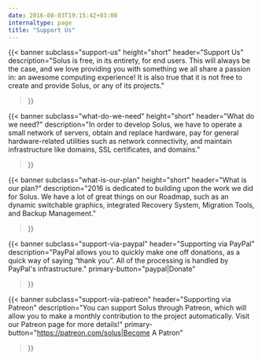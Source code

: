 ```yaml
---
date: 2016-08-03T19:15:42+03:00
internaltype: page
title: "Support Us"
---
```

{{< banner
	subclass="support-us"
	height="short"
	header="Support Us"
	description="Solus is free, in its entirety, for end users. This will always be the case, and we love providing you with something we all share a passion in: an awesome computing experience! It is also true that it is not free to create and provide Solus, or any of its projects."
>}}

{{< banner
	subclass="what-do-we-need"
	height="short"
	header="What do we need?"
	description="In order to develop Solus, we have to operate a small network of servers, obtain and replace hardware, pay for general hardware-related utilities such as network connectivity, and maintain infrastructure like domains, SSL certificates, and domains."
>}}

{{< banner
	subclass="what-is-our-plan"
	height="short"
	header="What is our plan?"
	description="2016 is dedicated to building upon the work we did for Solus. We have a lot of great things on our Roadmap, such as an dynamic switchable graphics, integrated Recovery System, Migration Tools, and Backup Management."
>}}

{{< banner
	subclass="support-via-paypal"
	header="Supporting via PayPal"
	description="PayPal allows you to quickly make one off donations, as a quick way of saying “thank you”. All of the processing is handled by PayPal's infrastructure."
	primary-button="paypal|Donate"
>}}

{{< banner
	subclass="support-via-patreon"
	header="Supporting via Patreon"
	description="You can support Solus through Patreon, which will allow you to make a monthly contribution to the project automatically. Visit our Patreon page for more details!"
	primary-button="https://patreon.com/solus|Become A Patron"
>}}
